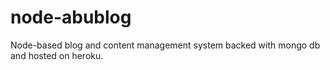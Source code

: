 node-abublog
============

Node-based blog and content management system backed with mongo db and hosted on heroku.
